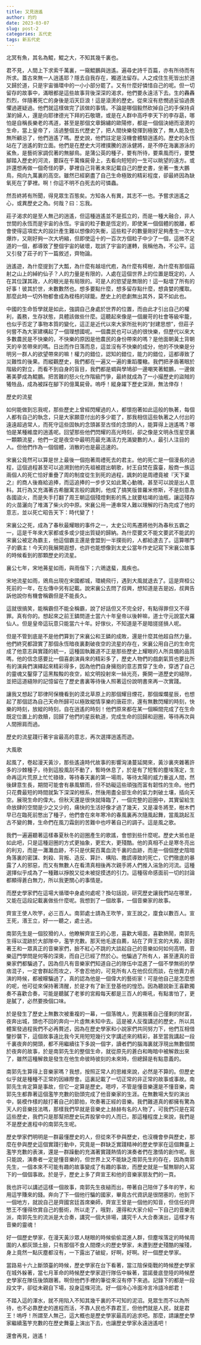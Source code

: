 ```yaml
---
title: 又見逍遙
author: 灼灼
date: 2023-03-07
slug: post-2
categories: 五代史
tags: 新五代史
---
```



北冥有魚，其名為鯤，鯤之大，不知其幾千裏也。

君不見，人間上下求索千萬裏，一窺鯤鵬與逍遙。遍尋史詩千百篇，亦有所待而有所求。蓋古來無一人逍遙耶？隱去自我存在，獨道法留存。人之成住生死皆出於道又歸於道，只是宇宙循環中的一小小部分罷了。又有什麼好憐惜自己的呢。但一切留存的故事中，滿眼都是這些故事背後深深的渴求，他們要永遠活下去。生的轟轟烈烈，伴隨著死亡的身後是滔天巨浪！這是滾燙的歷史。從來沒有悲憫過妥協過畏懼過遲疑過。他們就這樣做完了該做的事情。不論是哪個毅然砍掉自己的手保持貞潔的婦人，還是向耶律德光下拜的石敬瑭，或是在人群中高呼李天下的李存勗，哪怕是自稱長樂老的馮道，甚至是那個文章錦繡的歐陽修，都是一個個決絕而滾燙的生命，當上皇帝了，活過整個五代歷史了，把人間快樂發揮到極致了，無人能及也無所顧忌了，他們逍遙了嗎。歷史說，他們註定是沒機會體驗逍遙的。歷史的永恆站在了逍遙的對立面。他們是在歷史大河裡撲騰的游泳健將，是不停在海裏游泳的鯊魚，是藝術家調侃著的無腳鳥。是蒲公英的種子，要有所待，要乘風而行，要雙腳踏入歷史的河流，要踩在千萬條屍骨上，去看向短短的一生可以眺望的遠方。或許還想再做一個奇怪的夢，夢裡自己背著未來記載自己的歷史書，坐著一隻大鵬鳥，飛向九萬裏的高空。雖然已經窮盡了自己生命極致的精彩程度，卻最終因為缺氧死在了夢裡。啊！你這不明不白死去的可憐蟲。

然吾終將有所聞，得見眾生百態矣。方知各人有異，其志不一也。予嘗求逍遙之心，或異歷史之為。何哉？曰：忘我。

莊子渴求的是至人無己的逍遙，但這種逍遙並不是孤立的，而是一種大融合，非人世間的永恆而是宇宙的永恆。宇宙的粒子數是恆定的，即使某一個個體的脫離，都會使得這項宏大的設計產生難以想像的失衡，這些粒子的數量剛好足夠產生一次大爆炸，又剛好夠一次大坍縮，但即使這十的一百次方個粒子中少了一個，這微不足道的一個，都導致了整個宇宙的破壞，耽誤了宇宙的運轉，我稱他為，不公平。這又引發了莊子的下一篇敘述，齊物論。

逍遙遊，為什麼提到了大瓢，為什麼有越俎代庖，為什麼有樗樹，為什麼有那個菇射之山上的綽約仙子？人的力量是有限的，人處在這個世界上的位置是既定的，人在其位謀其政，人的眼光是有局限的。可是人的慾望是無限的！這一點壞了所有的好事！彼其於世，未數數然也。想多要點什麼，想多留存點什麼，想貪婪的攫取。那麼此時一切外物都會成為桎梏的球籠。歷史上的悲劇無出其外，莫不如此也。

中國的生命哲學就是如此，強調自己身處於世界的位置，而由此才引出自己的權利，義務，生存狀態，具體該做些什麼。這聽起來像是一個嚴苛的社會等級牢籠，也似乎否定了事物本質的變化，這正是近代以來大家所批判的“封建思想”，但莊子何嘗不為大家建構起了一個理想國呢。一個農民也可以過的很快樂，但歷代以來大多數農民是不快樂的，不快樂的原因是他農民的身份帶來的嗎？是他面朝黃土背朝天的辛苦帶來的嗎。日出而作日落而息，這並沒有不快樂的成分，他的不快樂是分明另一群人的欲望帶來的嘛！權力的錯位，認知的錯位，能力的錯位，這都導致了災難性的後果。而縱觀歷史，我們都在一遍又一遍的重蹈覆轍。我們把矛盾著眼於階級的對立，而看不到自身的盲目，我們都是蜩與學鳩卻一邊嘲笑著鯤鵬，一邊做著美夢成為鯤鵬。把苦難的怒火化作階級鬥爭，最終就成為了一小撮歷史的盜賊的犧牲品，成為被踩在腳下的億萬屍骨。嗚呼！縱身躍下歷史深淵，無法倖存！



歷史的流星

如何能做到忘我呢，那些歷史上曾經閃耀過的人，都懷抱著如此這般的執著，每個人都有自己的執念，只是大家願意付出的多少罷了，那我相信這些執著之人付出的遠遠超過常人，而死守這些固執的念頭甚至古怪的念頭的人，能算得上逍遙嗎？哪怕是某種維度的逍遙呢。回望那些他們閃耀的高光時刻，卻之像是文明永恆星空裏一顆顆流星，他們一定是夜空中最明亮最充滿活力充滿變數的人，最引人注目的人。但他們作為一個個體，消散的也是最迅速的。

宋襄公竟然可以算是世上最後一個抱著周禮死去的君主。他的死亡是一個漫長的過程，這個過程甚至可以追溯到他的先祖被趕出朝歌，紂王自焚在露臺，殷商一族這兩個人的死亡恰好重疊了周的制度從生到死的過程，諷刺的是周禮竟被『天下棄之』的商人後裔給追捧，而這追捧的一步步又如此驚心動魄，甚至可以說是出人意料。其行為又充滿著古希臘寓言般的諷刺，他成了搞笑版普羅米修斯，不是刻意為各國盜火，而是失手打翻了周王朝這個殘燈剩影的馬上就要枯竭的油瓶，讓這殘存的火苗灑向了堆滿了柴火的中原。宋襄公用一連串常人難以理解的行為完成了他的意志，並以死亡昭告天下：時代變了！

宋襄公之死，成為了春秋最耀眼的事件之一，太史公司馬遷將他列為春秋五霸之一，這是千年來大家都或多或少提出質疑的歸納。為什麼要文不能文要武不能武的宋襄公被定為霸主，他這個霸主還是會盟到一半撲街的，人都給逮去了。這算哪門子的霸主！今天的我展開遐想，也許也能想像到太史公當年作史記寫下宋襄公故事的時候看到的那顆歷史的流星。

襄公七年，宋地茀星如雨，與雨偕下；六鶂退蜚，風疾也。

宋地流星如雨，鶂鳥出現在宋國都城，環繞飛行，遇到大風就退去了。這是齊桓公死前的一年，在左傳中另有記載。說宋襄公去問了叔興，想知道是吉是凶，叔興告訴他說你有機會稱霸但是不能長久。

這就很搞笑，能稱霸但不能全稱霸，說了好話但又不完全好，有點得罪但又不得罪。真有你的。想起來之前王鏻問道士當六十年皇帝以後幹嘛，道士守元說當大羅仙人。但是皇帝這玩意只能當六十年。好傢伙，不知道是不是暗搓搓損人呢。

但是不管到底是不是他們算到了宋襄公和王鏻的成敗，還是什麼其他超自然力量。他們終究都證實了那個永恆暗夜裏劃破夜空的流星的存在，宋襄公用自己的生命完成了他意志與實踐的統一，這種固執難道不正是那些歷史上耀眼的人所具備的品質嗎，他的信念感要比一個喜劇演員來的精彩多了，歷史人物們的戲劇氣質也要比所有的演員們演繹起來精彩得多，因為他們自身擁抱的意志貫穿了生命，穿透了自己的靈魂又鑿穿了這黑黢黢的夜空，給文明投射來一絲光亮，撕開一道歷史的縫隙，並把這道縫隙的記憶留在了歷史書裏等待後人照著這份說明書來再一次實踐。

讓我又想起了耶律阿保機看到的漠北草原上的那個耀目煙花，那個燦爛星辰，也想起了那個認為自己天命所歸可以極致縱情享樂的唐莊宗，還有無數閃耀的時刻，快樂的時刻，放縱的時刻，自在逍遙的時刻！他們原來都在某一個瞬間完成了在生命既定位置上的救贖，回歸了他們的星辰軌道，完成生命的回歸和迴圈，等待再次與人間擦肩而過。

歷史的流星踐行著宇宙最高的意志，再次選擇逍遙而遊。



大風歌

起風了，卷起漫天黃沙，那些遙遠時代故事的影響洶湧蔓延開來，黃沙裏夾雜著許多的沙棘種子，待到這股風刮不動了，暫時休息了，於是有了短暫的塵埃落定，生命再這片荒原上忙忙碌碌，等待春天裏的第一場雨，等待太陽的威力重返人間，然後肆意生長，期間可能會有暴風驟雨，但不妨礙這些頑強而富有韌性的生命。他們只花費最短的時間就紮下深深的根系，然後用盡全部生命的氣力刺破土壤，插向天空。展現生命的偉大。但秋天還是很快就降臨了，一個完整的迴圈中，其實留給生命放肆的空間是少之又少的，痛快的生活好像才過了幾天，又是凜冬將至，樹木們早已在臨死前憋出了種子，他們會在來年寒冷的春風裏再次隨風起舞，當風跳起亙古不變的舞，生命們在風刀霜劍的苦難中也哼著自己的調子。這是風之歌。

我們一遍遍聽著這樣春夏秋冬的迴圈產生的歌謠，會想到些什麼呢。歷史大抵也是如此吧，只是這種迴圈的方式更抽象，更宏大，更殘酷。他的真相不止是寒冬亮出的利刃，而是一灘灘血跡，不只是伏屍百萬血流千裏的血跡，而是一個個歷史陰暗角落裏的密謀、刺殺、背叛、造反、算計、構陷、撒謊導致的死亡，它們徹底的暴露了人的邪惡，而又有無數人在看清真相後再次親手將人們推入湍急的河流。這種選擇似乎成為了一種難以掙脫又從未被捉摸透的引力。這種宿命感面前一切的討論都顯得蒼白無力，所以我更關心的事情是。

而歷史學家們在這場大循環中身處何處呢？換句話說，研究歷史讓我們站在哪里，又能在這段記載裏做些什麼呢。我想到了一個故事，一個音樂家的故事。

齊宣王使人吹竽，必三百人。南郭處士請為王吹竽，宣王說之，廩食以數百人。宣王死，湣王立，好一一聽之，處士逃。

南郭先生是一個狡猾的人，他瞭解齊宣王的心思，喜歡大場面，喜歡熱鬧，南郭先生得以混跡於大部隊中，濫竽充數。那天他毛遂自薦，站在了齊王宮的大殿，面對著王和一眾真正的音樂家們，臉不紅心不跳的大談起自己的音樂如何如何高明，音樂這門學問是何等的深奧，而自己已經了然於心。他騙過了所有人，甚至連真的音樂家們都騙過了。因為但凡有音樂家們知道自己的隊伍中混進了一個不學無術的學痞混子，一定會群起而攻之，不會忍他的，可見所有人在他侃侃而談，在他賣力表演的時候，都被矇騙過了，真的認為他是一個偉大的藝術家！可是他自己是怎麼想的呢，他可從來保持著清醒，於是才有了新王登基他的惶恐。因為聽說新王喜歡獨奏不喜歡合奏，可能是聽膩了老爹的宮殿每天都是三百人的嘶吼，有點害怕了，更是膩了，必然要換個口味。

於是發生了歷史上無數次被重複的一幕，一個落魄人，兜裏揣著自己僅剩的財富，夜奔出城，頭也不回的奔向一片虛無未知中去。這是被人反復講述的歷史，所以具體案發過程我們不必再贅述，因為在歷史學家和小說家們共同努力下，他們互相借鑒抄襲下，這個故事遠比我今天用短短幾行文字講述來的精彩，甚至當我講起一段千裏夜奔的開頭，都不用繼續往下多說一個字，讀者們的腦海裏就浮現出無數個關於夜奔的故事，於是南郭先生的整個生命，就從原先的蒼白和晦暗中被解救出來了，雖然這種解救是發生在他生命彼時彼刻的未來時，但總歸是有點意義的。

南郭先生算得上音樂家嗎？我想，按照正常人的思維來說，必然是不算的。但歷史似乎就是種種不正常的因緣際會。這裏記載了一切正常的非正常的故事或事故。南郭先生肯定算是事故，但它一定算是歷史。嗯哼，不管是懂音樂還是不懂音樂，南郭先生都靠著這個濫竽充數的勁頭完成了他音樂家的生涯。在無數場大型的演出中，裝模作樣的敲打著自己的節拍，吹奏著正經的音樂。我們難道真的都擁有驚為天人的音樂技法嗎，那樣我們早就是音樂史上赫赫有名的人物了，可我們只是在寫這些歷史，我們只是那幫把歷史玩弄股掌中的人而已，那這種程度上來說，我們是不是歷史進程中的南郭先生呢。

歷史學家們明明是一群最懂歷史的人，但從來不參與歷史，也沒機會參與歷史，那麼在參與歷史這個實踐行動中，究竟是一群缺乏實踐精神的歷史學家在這個舞臺上濫竽充數的表演，還是一群躁動的充滿著實踐熱情的演奏者們在激情的創作呢。我只能說，演奏者一定是懂音樂的，但世界上又不能缺乏南郭先生的存在，因為南郭先生，一個本來不可能有趣的故事變成了有趣的事故，而歷史就是一幫無聊的人寫下的一個個事故。於是乎，歷史上多了齊宣王和他的音樂家朋友們的一頁。

我也許可以講述這樣一個故事，南郭先生夜縋而出，帶著自己陪伴了多年的竽，和用這竽賺來的錢。奔向了下一個他行騙的國家，畢竟古代資訊是很閉塞的，他到下一個地方，就說自己是齊國宮廷首席樂師，齊宣王曾是一個他的知音，但信任的齊慜王不懂得欣賞自己的藝術，所以走了，哦對，還得和大家介紹一下自己的音樂流派，南郭先生的流派是大合奏，講究一個大排場，講究千人大合奏演出，這樣才有音樂的靈魂！

好一個歷史學家，在漫天黃沙眾人瞇眼的時候偷偷混進人群，但塵埃落定的時候周圍的人都灰頭土臉，只有那個不食人間煙火的歷史學家，未遭到歷史殘酷的摧殘，身上竟然一點灰塵都沒有，一下露出了破綻，好啊，好啊。好一個歷史學家。

當路易十六上斷頭臺的時候，歷史學家在台下看著，當江陰保衛戰的時候歷史學家在城外躲著，當七月革命的時候歷史學家遊行隊伍中躲著，當諾曼底登陸的時候歷史學家在隊伍後頭跟著。啊但他們手裡的筆從來沒有停下來過。記錄下的都是一段段文字，卻從未親自下場，投身這條河流。好一個冷心冷面冷言冷語冷郎君！

不踏入這的渾水，就不用陷入不知其幾千裏的不可知的泥沼。見眾生而不以為所待，也不必靠歷史的進程而活，不靠人民也不靠君王，但他們就是人民，就是君王！嗚呼！所謂至人無己，這大概也是歷史學家最高的追求吧。那麼，請讓歷史學家繼續濫竽充數的在歷史舞臺上演出下去，也讓歷史學家永遠逍遙吧！

還會再見，逍遙！
